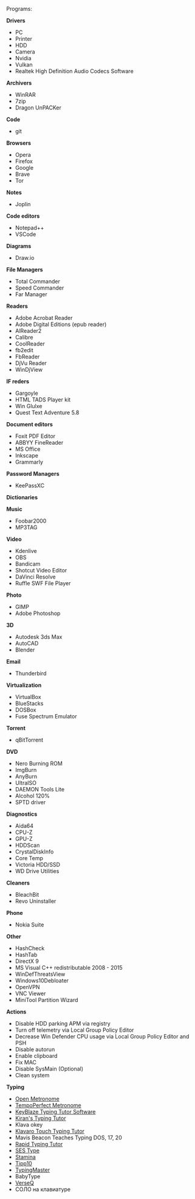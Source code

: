 Programs:

__Drivers__
* PC
* Printer
* HDD
* Camera
* Nvidia
* Vulkan
* Realtek High Definition Audio Codecs Software

__Archivers__
* WinRAR
* 7zip
* Dragon UnPACKer

__Code__
* git

__Browsers__
* Opera
* Firefox
* Google
* Brave
* Tor

__Notes__
* Joplin

__Code editors__
* Notepad++
* VSCode

__Diagrams__
* Draw.io

__File Managers__
* Total Commander
* Speed Commander
* Far Manager

__Readers__
* Adobe Acrobat Reader
* Adobe Digital Editions (epub reader)
* AlReader2
* Calibre
* CoolReader
* fb2edit
* FbReader
* DjVu Reader
* WinDjView

__IF reders__
* Gargoyle
* HTML TADS Player kit
* Win Glulxe
* Quest Text Adventure 5.8

__Document editors__
* Foxit PDF Editor
* ABBYY FineReader
* MS Office
* Inkscape
* Grammarly

__Password Managers__
* KeePassXC

__Dictionaries__

__Music__
* Foobar2000
* MP3TAG

__Video__
* Kdenlive
* OBS
* Bandicam
* Shotcut Video Editor
* DaVinci Resolve
* Ruffle SWF File Player

__Photo__
* GIMP
* Adobe Photoshop

__3D__
* Autodesk 3ds Max
* AutoCAD
* Blender

__Email__
* Thunderbird

__Virtualization__
* VirtualBox
* BlueStacks
* DOSBox
* Fuse Spectrum Emulator

__Torrent__
* qBitTorrent

__DVD__
* Nero Burning ROM
* ImgBurn
* AnyBurn
* UltraISO
* DAEMON Tools Lite
* Alcohol 120%
* SPTD driver

__Diagnostics__
* Aida64
* CPU-Z
* GPU-Z
* HDDScan
* CrystalDiskInfo
* Core Temp
* Victoria HDD/SSD
* WD Drive Utilities

__Cleaners__
* BleachBit
* Revo Uninstaller

__Phone__
* Nokia Suite

__Other__
* HashCheck
* HashTab
* DirectX 9
* MS Visual C++ redistributable 2008 - 2015
* WinDefThreatsView
* Windows10Debloater
* OpenVPN
* VNC Viewer
* MiniTool Partition Wizard

__Actions__
* Disable HDD parking APM via registry
* Turn off telemetry via Local Group Policy Editor
* Decrease Win Defender CPU usage via Local Group Policy Editor and PSH
* Disable autorun
* Enable clipboard
* Fix MAC
* Disable SysMain (Optional)
* Clean system

__Typing__
* [Open Metronome](https://sourceforge.net/projects/openmetronome/)
* [TempoPerfect Metronome](https://www.nch.com.au/metronome/index.html)
* [KeyBlaze Typing Tutor Software](https://www.nchsoftware.com/typingtutor/index.html)
* [Kiran's Typing Tutor](https://www.kiranreddys.com/products/typing.html)
* Klava okey
* [Klavaro Touch Typing Tutor](https://klavaro.sourceforge.io/)
* Mavis Beacon Teaches Typing DOS, 17, 20
* [Rapid Typing Tutor](https://rapidtyping.com/)
* [SES Type](https://ses-type.en.softonic.com/)
* [Stamina](https://stamina.ru/)
* [Tipp10](https://www.tipp10.com/en/)
* [TypingMaster](https://www.typingmaster.com/)
* BabyType
* [VerseQ](https://verseq.ru/)
* СОЛО на клавиатуре

